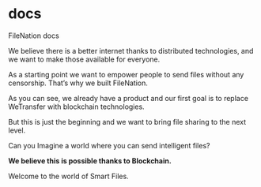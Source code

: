 # docs
FileNation docs

We believe there is a better internet thanks to distributed technologies, and we want to make those available for everyone.

As a starting point we want to empower people to send files without any censorship. That’s why we built FileNation.

As you can see, we already have a product and our first goal is to replace WeTransfer with blockchain technologies.

But this is just the beginning and we want to bring file sharing to the next level.

Can you Imagine a world where you can send intelligent files?

**We believe this is possible thanks to Blockchain.**

Welcome to the world of Smart Files. 
